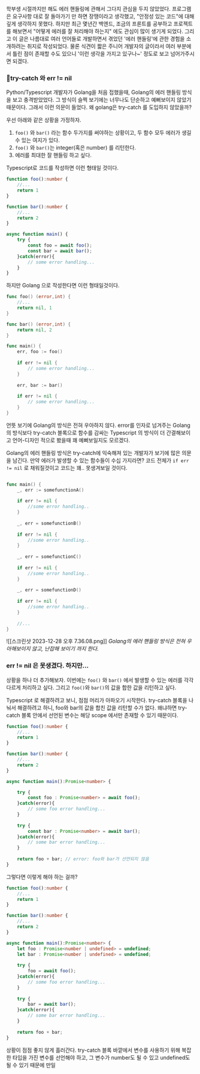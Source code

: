 
학부생 시절까지만 해도 에러 핸들링에 관해서 그다지 관심을 두지 않았었다. 프로그램은 요구사항 대로 잘 돌아가기 만 하면 장땡이라고 생각했고, "안정성 있는 코드"에 대해 깊게 생각하지 못했다. 하지만 최근 몇년간 백엔드, 조금의 프론트를 공부하고 프로젝트를 해보면서 "어떻게 에러를 잘 처리해야 하는지" 에도 관심이 많이 생기게 되었다. 그리고 이 글은 나름대로 여러 언어들로 개발하면서 겪었던 '에러 핸들링'에 관한 경험을 소개하려는 취지로 작성되었다. 물론 식견이 짧은 주니어 개발자의 글이라서 여러 부분에서 틀린 점이 존재할 수도 있으니 '이런 생각을 가지고 있구나~' 정도로 보고 넘어가주시면 되겠다.

### try-catch 와 err != nil

Python/Typescript 개발자가 Golang을 처음 접했을때, Golang의 에러 핸들링 방식을 보고 충격받았었다. 그 방식이 슬쩍 보기에는 너무나도 단순하고 예뻐보이지 않았기 때문이다. 그래서 이런 의문이 들었다. 왜 golang은 try-catch 를 도입하지 않았을까?

우선 아래와 같은 상황을 가정하자.
1. `foo()` 와 `bar()` 라는 함수 두가지를 써야하는 상황이고, 두 함수 모두 에러가 생길수 있는 여지가 있다.
2. `foo()` 와 `bar()`는 integer(혹은 number) 를 리턴한다.
3. 에러를 최대한 잘 핸들링 하고 싶다.

Typescript로 코드를 작성하면 이런 형태일 것이다.

```typescript
function foo():number {
	//...
	return 1
}

function bar():number {
	//...
	return 2
}

async function main() {
	try {
		const foo = await foo();
		const bar = await bar();
	}catch(error){
		// some error handling...
	}
}
```

하지만 Golang 으로 작성한다면 이런 형태일것이다.

```go
func foo() (error,int) {
	//...
	return nil, 1
}

func bar() (error,int) {
	return nil, 2
}

func main() {
	err, foo := foo()
	
	if err != nil {
		// some error handling...
	}
	
	err, bar := bar()
	
	if err != nil {
		// some error handling...
	}
}
```


언뜻 보기에 Golang의 방식은 전혀 우아하지 않다. error를 인자로 넘겨주는 Golang의 방식보다 try-catch 블록으로 함수를 감싸는 Typescript 의 방식이 더 간결해보이고 언어-디자인 적으로 봤을때 꽤 예뻐보일지도 모르겠다.

Golang의 에러 핸들링 방식은 try-catch에 익숙해져 있는 개발자가 보기에 많은 의문을 남긴다. 만약 에러가 발생할 수 있는 함수들이 수십 가지라면? 코드 전체가 `if err != nil` 로 채워질것이고 코드는 꽤.. 못생겨보일 것이다.

```go

func main() {
	_, err := somefunctionA()
	
	if err != nil {
		//some error handling..
	}
	
	_, err = somefunctionB()
	
	if err != nil {
		//some error handling..
	}
	
	_, err = somefunctionC()
	
	if err != nil {
		//some error handling..
	}
	
	_, err = somefunctionD()
	
	if err != nil {
		//some error handling..
	}
	
	//...
}
```


![[스크린샷 2023-12-28 오후 7.36.08.png]]
*Golang의 에러 핸들링 방식은 전혀 우아해보이지 않고, 난잡해 보이기 까지 한다.*

### err != nil 은 못생겼다. 하지만...

상황을 하나 더 추가해보자. 이번에는 `foo()` 와 `bar()` 에서 발생할 수 있는 에러를 각각 다르게 처리하고 싶다. 그리고 `foo()`와 `bar()`의 값을 합한 값을 리턴하고 싶다.

Typescript 로 해결하려고 보니, 점점 머리가 아파오기 시작한다. try-catch 블록을 나눠서 해결하려고 하니, foo와 bar의 값을 합친 값을 리턴할 수가 없다. 왜냐하면 try-catch 블록 안에서 선언된 변수는 해당 scope 에서만 존재할 수 있기 때문이다. 

```typescript
function foo():number {
	//...
	return 1
}

function bar():number {
	//...
	return 2
}

async function main():Promise<number> {

	try {
		const foo : Promise<number> = await foo();
	}catch(error){
		// some foo error handling...
	}
	
	try {
		const bar : Promise<number> = await bar();
	}catch(error){
		// some bar error handling...
	}
	
	return foo + bar; // error: foo와 bar가 선언되지 않음
}
```

그렇다면 이렇게 해야 하는 걸까?

```typescript
function foo():number {
	//...
	return 1
}

function bar():number {
	//...
	return 2
}

async function main():Promise<number> {
	let foo : Promise<number | undefined> = undefined;
	let bar : Promise<number | undefined> = undefined;
	
	try {
		foo = await foo();
	}catch(error){
		// some foo error handling...
	}
	
	try {
		bar = await bar();
	}catch(error){
		// some bar error handling...
	}
	
	return foo + bar;
}
```

상황이 점점 좋지 않게 흘러간다. try-catch 블록 바깥에서 변수를 사용하기 위해 복잡한 타입을 가진 변수를 선언해야 하고, 그 변수가 number도 될 수 있고 undefined도 될 수 있기 때문에 만일 
